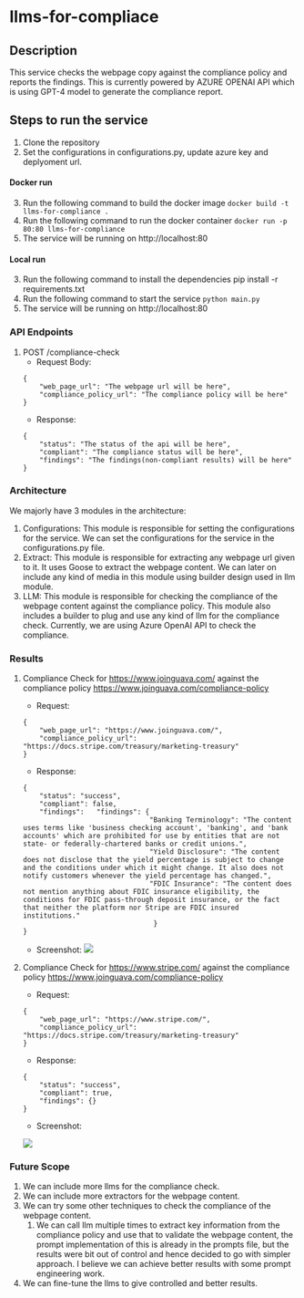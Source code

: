 # llms-for-compliace

## Description
This service checks the webpage copy against the compliance policy and reports the findings.
This is currently powered by AZURE OPENAI API which is using GPT-4 model to generate the compliance report.

## Steps to run the service
1. Clone the repository
2. Set the configurations in configurations.py, update azure key and deplyoment url.

#### Docker run
3. Run the following command to build the docker image
```docker build -t llms-for-compliance .```
4. Run the following command to run the docker container
```docker run -p 80:80 llms-for-compliance```
5. The service will be running on http://localhost:80

#### Local run
3. Run the following command to install the dependencies
pip install -r requirements.txt
4. Run the following command to start the service
```python main.py```
5. The service will be running on http://localhost:80

### API Endpoints
1. POST /compliance-check
    - Request Body: 
    ```
    {
        "web_page_url": "The webpage url will be here",
        "compliance_policy_url": "The compliance policy will be here"
    }
    ```
    - Response:
    ```
    {
        "status": "The status of the api will be here",
        "compliant": "The compliance status will be here",
        "findings": "The findings(non-compliant results) will be here"
    }
    ```

### Architecture
We majorly have 3 modules in the architecture:
1. Configurations: This module is responsible for setting the configurations for the service. We can set the configurations for the service in the configurations.py file.
2. Extract: This module is responsible for extracting any webpage url given to it. It uses Goose to extract the webpage content. We can later on include any kind of media in this module using builder design used in llm module.
3. LLM: This module is responsible for checking the compliance of the webpage content against the compliance policy. This module also includes a builder to plug and use any kind of llm for the compliance check. Currently, we are using Azure OpenAI API to check the compliance.


### Results
1. Compliance Check for https://www.joinguava.com/ against the compliance policy https://www.joinguava.com/compliance-policy
    - Request:
    ```
    {
        "web_page_url": "https://www.joinguava.com/",
        "compliance_policy_url": "https://docs.stripe.com/treasury/marketing-treasury"
    }
    ```
    - Response:
    ```
    {
        "status": "success",
        "compliant": false,
        "findings":   "findings": {
                                   "Banking Terminology": "The content uses terms like 'business checking account', 'banking', and 'bank accounts' which are prohibited for use by entities that are not state- or federally-chartered banks or credit unions.",
                                   "Yield Disclosure": "The content does not disclose that the yield percentage is subject to change and the conditions under which it might change. It also does not notify customers whenever the yield percentage has changed.",
                                   "FDIC Insurance": "The content does not mention anything about FDIC insurance eligibility, the conditions for FDIC pass-through deposit insurance, or the fact that neither the platform nor Stripe are FDIC insured institutions."
                                    }
   }
    ```
    - Screenshot:
![](resources/sample_results/joinguava_compliance_check.png)


2. Compliance Check for https://www.stripe.com/ against the compliance policy https://www.joinguava.com/compliance-policy
    - Request:
    ```
    {
        "web_page_url": "https://www.stripe.com/",
        "compliance_policy_url": "https://docs.stripe.com/treasury/marketing-treasury"
    }
    ```
    - Response:
    ```
    {
        "status": "success",
        "compliant": true,
        "findings": {}
    }
    ```
    - Screenshot:
   
   ![](resources/sample_results/stripe_compliance_check.png)

### Future Scope
1. We can include more llms for the compliance check.
2. We can include more extractors for the webpage content.
3. We can try some other techniques to check the compliance of the webpage content. 
   1. We can call llm multiple times to extract key information from the compliance policy and use that to validate the webpage content, the prompt implementation of this is already in the prompts file, but the results were bit out of control and hence decided to go with simpler approach. I believe we can achieve better results with some prompt engineering work.
4. We can fine-tune the llms to give controlled and better results.
